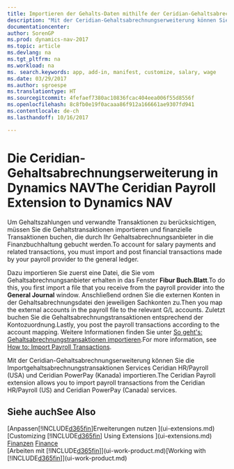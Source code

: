 ```yaml
---
title: Importieren der Gehalts-Daten mithilfe der Ceridian-Gehaltsabrechnungserweiterung
description: "Mit der Ceridian-Gehaltsabrechnungserweiterung können Sie die Importgehaltsabrechnungstransaktionen Services Ceridian HR/Payroll (USA) und Ceridian PowerPay (Kanada) importieren."
documentationcenter: 
author: SorenGP
ms.prod: dynamics-nav-2017
ms.topic: article
ms.devlang: na
ms.tgt_pltfrm: na
ms.workload: na
ms. search.keywords: app, add-in, manifest, customize, salary, wage
ms.date: 03/29/2017
ms.author: sgroespe
ms.translationtype: HT
ms.sourcegitcommit: 4fefaef7380ac10836fcac404eea006f55d8556f
ms.openlocfilehash: 8c8fb0e19f0acaaa86f912a166661ae9307fd941
ms.contentlocale: de-ch
ms.lasthandoff: 10/16/2017

---
```

# <a name="the-ceridian-payroll-extension-to-dynamics-nav"></a><span data-ttu-id="12693-103">Die Ceridian-Gehaltsabrechnungserweiterung in Dynamics NAV</span><span class="sxs-lookup"><span data-stu-id="12693-103">The Ceridian Payroll Extension to Dynamics NAV</span></span>
<span data-ttu-id="12693-104">Um Gehaltszahlungen und verwandte Transaktionen zu berücksichtigen, müssen Sie die Gehaltstransaktionen importieren und finanzielle Transaktionen buchen, die durch Ihr Gehaltsabrechnungsanbieter in die Finanzbuchhaltung gebucht werden.</span><span class="sxs-lookup"><span data-stu-id="12693-104">To account for salary payments and related transactions, you must import and post financial transactions made by your payroll provider to the general ledger.</span></span>

<span data-ttu-id="12693-105">Dazu importieren Sie zuerst eine Datei, die Sie vom Gehaltsabrechnungsanbieter erhalten in das Fenster **Fibur Buch.Blatt**.</span><span class="sxs-lookup"><span data-stu-id="12693-105">To do this, you first import a file that you receive from the payroll provider into the **General Journal** window.</span></span> <span data-ttu-id="12693-106">Anschließend ordnen Sie die externen Konten in der Gehaltsabrechnungsdatei den jeweiligen Sachkonten zu.</span><span class="sxs-lookup"><span data-stu-id="12693-106">Then you map the external accounts in the payroll file to the relevant G/L accounts.</span></span> <span data-ttu-id="12693-107">Zuletzt buchen Sie die Gehaltsabrechnungstransaktionen entsprechend der Kontozuordnung.</span><span class="sxs-lookup"><span data-stu-id="12693-107">Lastly, you post the payroll transactions according to the account mapping.</span></span> <span data-ttu-id="12693-108">Weitere Informationen finden Sie unter [So geht's: Gehaltsabrechnungstransaktionen importieren](finance-how-import-payroll-transactions.md).</span><span class="sxs-lookup"><span data-stu-id="12693-108">For more information, see [How to: Import Payroll Transactions](finance-how-import-payroll-transactions.md).</span></span>

<span data-ttu-id="12693-109">Mit der Ceridian-Gehaltsabrechnungserweiterung können Sie die Importgehaltsabrechnungstransaktionen Services Ceridian HR/Payroll (USA) und Ceridian PowerPay (Kanada) importieren.</span><span class="sxs-lookup"><span data-stu-id="12693-109">The Ceridian Payroll extension allows you to import payroll transactions from the Ceridian HR/Payroll (US) and Ceridian PowerPay (Canada) services.</span></span>

## <a name="see-also"></a><span data-ttu-id="12693-110">Siehe auch</span><span class="sxs-lookup"><span data-stu-id="12693-110">See Also</span></span>
<span data-ttu-id="12693-111">[Anpassen[!INCLUDE[d365fin](includes/d365fin_md.md)]Erweiterungen nutzen ](ui-extensions.md)  </span><span class="sxs-lookup"><span data-stu-id="12693-111">[Customizing [!INCLUDE[d365fin](includes/d365fin_md.md)] Using Extensions ](ui-extensions.md)  </span></span>  
<span data-ttu-id="12693-112">[Finanzen](finance.md)  </span><span class="sxs-lookup"><span data-stu-id="12693-112">[Finance](finance.md)  </span></span>  
<span data-ttu-id="12693-113">[Arbeiten mit [!INCLUDE[d365fin](includes/d365fin_md.md)]](ui-work-product.md)</span><span class="sxs-lookup"><span data-stu-id="12693-113">[Working with [!INCLUDE[d365fin](includes/d365fin_md.md)]](ui-work-product.md)</span></span>

